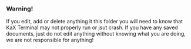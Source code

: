 ### Warning!
If you edit, add or delete anything it this folder you will need to know that KaX Terminal may not properly run or jsut crash. If you have any saved documents, just do not edit anything without knowing what you are doing, we are not responsible for anything!